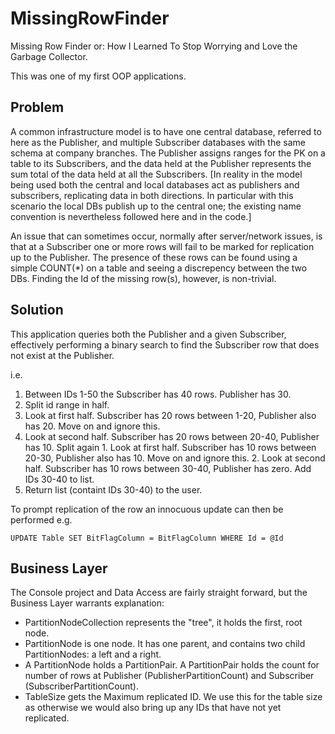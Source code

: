 # MissingRowFinder
Missing Row Finder or: How I Learned To Stop Worrying and Love the Garbage Collector.

This was one of my first OOP applications.

## Problem
A common infrastructure model is to have one central database, referred to here as the Publisher, and multiple Subscriber databases with the same schema at company branches. The Publisher assigns ranges for the PK on a table to its Subscribers, and the data held at the Publisher represents the sum total of the data held at all the Subscribers. 
[In reality in the model being used both the central and local databases act as publishers and subscribers, replicating data in both directions. In particular with this scenario the local DBs publish up to the central one; the existing name convention is nevertheless followed here and in the code.]

An issue that can sometimes occur, normally after server/network issues, is that at a Subscriber one or more rows will fail to be marked for replication up to the Publisher. The presence of these rows can be found using a simple COUNT(*) on a table and seeing a discrepency between the two DBs. Finding the Id of the missing row(s), however, is non-trivial. 

## Solution
This application queries both the Publisher and a given Subscriber, effectively performing a binary search to find the Subscriber row that does not exist at the Publisher.

i.e.

1. Between IDs 1-50 the Subscriber has 40 rows. Publisher has 30.
2. Split id range in half. 
  1. Look at first half. Subscriber has 20 rows between 1-20, Publisher also has 20. Move on and ignore this.
  2. Look at second half. Subscriber has 20 rows between 20-40, Publisher has 10. Split again
    1. Look at first half. Subscriber has 10 rows between 20-30, Publisher also has 10. Move on and ignore this.
    2. Look at second half. Subscriber has 10 rows between 30-40, Publisher has zero. Add IDs 30-40 to list.
3. Return list (containt IDs 30-40) to the user.

To prompt replication of the row an innocuous update can then be performed 
e.g. 
```
UPDATE Table SET BitFlagColumn = BitFlagColumn WHERE Id = @Id
```

## Business Layer
The Console project and Data Access are fairly straight forward, but the Business Layer warrants explanation:

* PartitionNodeCollection represents the "tree", it holds the first, root node.
* PartitionNode is one node. It has one parent, and contains two child PartitionNodes: a left and a right.
* A PartitionNode holds a PartitionPair. A PartitionPair holds the count for number of rows at Publisher (PublisherPartitionCount) and Subscriber (SubscriberPartitionCount).
* TableSize gets the Maximum replicated ID. We use this for the table size as otherwise we would also bring up any IDs that have not yet replicated.

